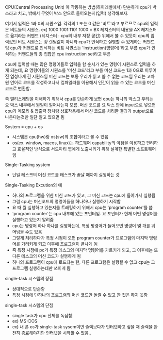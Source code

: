 CPU(Central Processing Unit) 이 작동하는 방법(하이레벨에서)
단순하게 cpu가 박스라고 치고, 밖에서 무엇이 박스 안으로 들어오는지(입력) 생각해보자. 

여기서 입력은 1과 0의 시퀀스임. 각각의 1 또는 0 값은 '비트'라고 부르므로 cpu의 입력은 비트들의 시퀀스.
ex) 1000 1001 1101 1000 = BX 레지스터의 내용을 AX 레지스터로 옮겨라는 커맨드
(레지스터 : cpu의 내부 저장 공간)
위에서 볼 수 있듯이 cpu의 입력값인 비트 시퀀스는 걍 랜덤값이 아니라 cpu가 인식하고 실행할 수 있게하는 커맨드임
cpu가 커맨드로 인식하는 비트 시퀀스는 'instruction(명령어)'라고 부름 
cpu가 인식하는 커맨드들의 총 집합은 cpu instruction set라고 부름 

cpu에 입력할 때는 많은 명령어들로 입력을 함
순서가 있는 명령어 시퀀스로 입력을 하게 되는데, 요 명령어들의 시퀀스를 '머신 코드'라고 부름 
머신 코드는 1과 0으로 이루어진 엄청나게 긴 시퀀스임 
머신 코드는 보통 우리가 읽고 쓸 수 없는 코드임
우리는 고차원 언어로 코드를 작성하고나서 컴파일러를 이용해서 인간이 읽을 수 있는 코드를 머신 코드로 변환함.

즉 멀티스레딩을 이해하기 위해서 cpu를 단순하게 보면 cpu는 하나의 박스고 우리는 요 박스 내부에서 뭔일이 일어나는지 모름.
머신 코드를 요 박스 안에 input으로 넣으면 cpu가 메모리 & 입출력 장치랑 상호작용해서 머신 코드를 처리한 결과가 output으로 나온다는것만 일단 알고 있으면 됨 


System = cpu + os
* 시스템은 cpu(hw)랑 os(sw)의 조합이라고 볼 수 있음 
* os(ex. window, macos, linux)는 하드웨어 capability의 이점을 이용하고 편리하고 효율적인 방식으로 서드파티 앱에게 노출시키기 위해 설계한 특별한 소프트웨어임

Single-Tasking system 
* 단일 테스크의 머신 코드를 테스크가 끝날 때까지 실행하는 것 

Single-Tasking Excution의 예 
* 하나의 프로그램을 위한 머신 코드가 있고, 그 머신 코드는 cpu에 들어가서 실행됨
* 그럼 cpu는 머신코드의 명령어들을 하나하나 실행하기 시작함
* 요 때 뭘 실행하고 있는지를 트래킹하기 위해서 cpu는 'program counter'를 씀 
* 'program counter'는 cpu 내부에 있는 포인터임. 요 포인터가 현재 어떤 명령어를 실행하고 있는지 알려줌
* cpu는 명령어 하나 하나를 실행하는데, 특정 명령어가 들어오면 명령어 몇 개를 뛰어넘을 수도 있음
* 그렇게 처리하다가 특정 시점이 오면 program counter가 프로그램의 마지막 명령어를 가리키게 되고 이후에 프로그램이 끝나게 됨 
* 즉 특정 시점에 pc가 특정 테스크의 마지막 명령어를 가르키게 되고, 그 이후에는 또다른 테스크의 머신 코드가 실행하게 됨
* 하나의 프로그램이 cpu에 로드되는 한, 다른 프로그램은 실행될 수 없고 cpu는 그 프로그램 실행하는데만 쓰이게 됨

single-task 시스템의 장점
* 상대적으로 단순함
* 특정 시점에 단하나의 프로그램의 머신 코드만 돌릴 수 있고 딴 짓은 하지 못함

single-task 시스템의 단점
* single task가 cpu 전체를 독점함
* ex) MS-DOS
* ex) 내 폰 os가 single-task sysem이면 슬랙보다가 인터넷하고 싶을 때 슬랙을 완전히 종료해야지만 인터넷을 시작할 수 있음..
